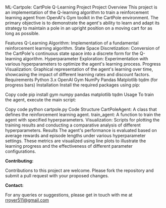 ML-Cartpole: CartPole Q-Learning Project
Project Overview
This project is an implementation of the Q-learning algorithm to train a reinforcement learning agent from OpenAI's Gym toolkit in the CartPole environment. The primary objective is to demonstrate the agent's ability to learn and adapt its strategy to maintain a pole in an upright position on a moving cart for as long as possible.

Features
Q-Learning Algorithm: Implementation of a fundamental reinforcement learning algorithm.
State Space Discretization: Conversion of the CartPole's continuous state space into a discrete form for the Q-learning algorithm.
Hyperparameter Exploration: Experimentation with various hyperparameters to optimize the agent's learning process.
Progress Visualization: Graphical representation of the agent's learning over time, showcasing the impact of different learning rates and discount factors.
Requirements
Python 3.x
OpenAI Gym
NumPy
Pandas
Matplotlib
tqdm (for progress bars)
Installation
Install the required packages using pip:

Copy code
pip install gym numpy pandas matplotlib tqdm
Usage
To train the agent, execute the main script:

Copy code
python cartpole.py
Code Structure
CartPoleAgent: A class that defines the reinforcement learning agent.
train_agent: A function to train the agent with specified hyperparameters.
Visualization: Scripts for plotting the training results and conducting a comparative analysis of different hyperparameters.
Results
The agent's performance is evaluated based on average rewards and episode lengths under various hyperparameter settings. These metrics are visualized using line plots to illustrate the learning progress and the effectiveness of different parameter configurations.

**Contributing:**

Contributions to this project are welcome. Please fork the repository and submit a pull request with your proposed changes.

**Contact:**

For any queries or suggestions, please get in touch with me at rroyer511@gmail.com
